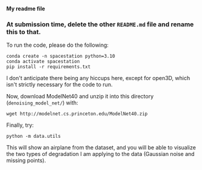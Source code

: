 #### My readme file

### At submission time, delete the other `README.md` file and rename this to that.



To run the code, please do the following:
```
conda create -n spacestation python=3.10
conda activate spacestation
pip install -r requirements.txt
```

I don't anticipate there being any hiccups here, except for open3D, which isn't strictly necessary for the code to run.

Now, download ModelNet40 and unzip it into this directory (`denoising_model_net/`) with:
```
wget http://modelnet.cs.princeton.edu/ModelNet40.zip
```

Finally, try:
```
python -m data.utils
```

This will show an airplane from the dataset, and you will be able to visualize the two types of degradation I am applying to the data (Gaussian noise and missing points).
